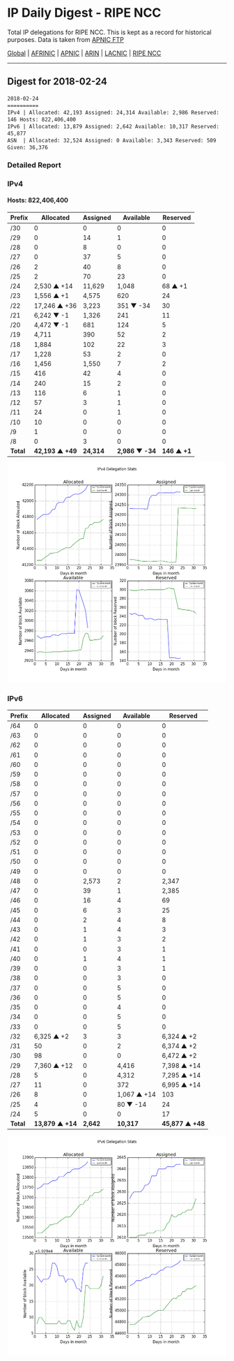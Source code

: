 # IP Daily Digest - RIPE NCC

Total IP delegations for RIPE NCC. This is kept as a record for historical purposes. Data is taken from [APNIC FTP](https://ftp.apnic.net/)

[Global](https://github.com/csmets/IP-Daily-Digest) | [AFRINIC](https://github.com/csmets/IP-Daily-Digest/tree/master/archives/AFRINIC) | [APNIC](https://github.com/csmets/IP-Daily-Digest/tree/master/archives/APNIC) | [ARIN](https://github.com/csmets/IP-Daily-Digest/tree/master/archives/ARIN) | [LACNIC](https://github.com/csmets/IP-Daily-Digest/tree/master/archives/LACNIC) | [RIPE NCC](https://github.com/csmets/IP-Daily-Digest/tree/master/archives/RIPE_NCC)

---

## Digest for 2018-02-24
```
2018-02-24
==========
IPv4 | Allocated: 42,193 Assigned: 24,314 Available: 2,986 Reserved: 146 Hosts: 822,406,400
IPv6 | Allocated: 13,879 Assigned: 2,642 Available: 10,317 Reserved: 45,877
ASN  | Allocated: 32,524 Assigned: 0 Available: 3,343 Reserved: 509 Given: 36,376
```

### Detailed Report

### IPv4

#### Hosts: **822,406,400**

| Prefix | Allocated | Assigned | Available | Reserved |
| ----- | ----- | ----- | ----- | ----- |
| /30 | 0 | 0 | 0 | 0 |
| /29 | 0 | 14 | 1 | 0 |
| /28 | 0 | 8 | 0 | 0 |
| /27 | 0 | 37 | 5 | 0 |
| /26 | 2 | 40 | 8 | 0 |
| /25 | 2 | 70 | 23 | 0 |
| /24 | 2,530 ▲ +14 | 11,629 | 1,048 | 68 ▲ +1 |
| /23 | 1,556 ▲ +1 | 4,575 | 620 | 24 |
| /22 | 17,246 ▲ +36 | 3,223 | 351 ▼ -34 | 30 |
| /21 | 6,242 ▼ -1 | 1,326 | 241 | 11 |
| /20 | 4,472 ▼ -1 | 681 | 124 | 5 |
| /19 | 4,711 | 390 | 52 | 2 |
| /18 | 1,884 | 102 | 22 | 3 |
| /17 | 1,228 | 53 | 2 | 0 |
| /16 | 1,456 | 1,550 | 7 | 2 |
| /15 | 416 | 42 | 4 | 0 |
| /14 | 240 | 15 | 2 | 0 |
| /13 | 116 | 6 | 1 | 0 |
| /12 | 57 | 3 | 1 | 0 |
| /11 | 24 | 0 | 1 | 0 |
| /10 | 10 | 0 | 0 | 0 |
| /9 | 1 | 0 | 0 | 0 |
| /8 | 0 | 3 | 0 | 0 |
| **Total** | **42,193 ▲ +49** | **24,314** | **2,986 ▼ -34** | **146 ▲ +1** |

![ipv4-stats](ipv4-figure.png)

### IPv6

| Prefix | Allocated | Assigned | Available | Reserved |
| ----- | ----- | ----- | ----- | ----- |
| /64 | 0 | 0 | 0 | 0 |
| /63 | 0 | 0 | 0 | 0 |
| /62 | 0 | 0 | 0 | 0 |
| /61 | 0 | 0 | 0 | 0 |
| /60 | 0 | 0 | 0 | 0 |
| /59 | 0 | 0 | 0 | 0 |
| /58 | 0 | 0 | 0 | 0 |
| /57 | 0 | 0 | 0 | 0 |
| /56 | 0 | 0 | 0 | 0 |
| /55 | 0 | 0 | 0 | 0 |
| /54 | 0 | 0 | 0 | 0 |
| /53 | 0 | 0 | 0 | 0 |
| /52 | 0 | 0 | 0 | 0 |
| /51 | 0 | 0 | 0 | 0 |
| /50 | 0 | 0 | 0 | 0 |
| /49 | 0 | 0 | 0 | 0 |
| /48 | 0 | 2,573 | 2 | 2,347 |
| /47 | 0 | 39 | 1 | 2,385 |
| /46 | 0 | 16 | 4 | 69 |
| /45 | 0 | 6 | 3 | 25 |
| /44 | 0 | 2 | 4 | 8 |
| /43 | 0 | 1 | 4 | 3 |
| /42 | 0 | 1 | 3 | 2 |
| /41 | 0 | 0 | 3 | 1 |
| /40 | 0 | 1 | 4 | 1 |
| /39 | 0 | 0 | 3 | 1 |
| /38 | 0 | 0 | 3 | 0 |
| /37 | 0 | 0 | 5 | 0 |
| /36 | 0 | 0 | 5 | 0 |
| /35 | 0 | 0 | 4 | 0 |
| /34 | 0 | 0 | 5 | 0 |
| /33 | 0 | 0 | 5 | 0 |
| /32 | 6,325 ▲ +2 | 3 | 3 | 6,324 ▲ +2 |
| /31 | 50 | 0 | 2 | 6,374 ▲ +2 |
| /30 | 98 | 0 | 0 | 6,472 ▲ +2 |
| /29 | 7,360 ▲ +12 | 0 | 4,416 | 7,398 ▲ +14 |
| /28 | 5 | 0 | 4,312 | 7,295 ▲ +14 |
| /27 | 11 | 0 | 372 | 6,995 ▲ +14 |
| /26 | 8 | 0 | 1,067 ▲ +14 | 103 |
| /25 | 4 | 0 | 80 ▼ -14 | 24 |
| /24 | 5 | 0 | 0 | 17 |
| **Total** | **13,879 ▲ +14** | **2,642** | **10,317** | **45,877 ▲ +48** |

![ipv6-stats](ipv6-figure.png)